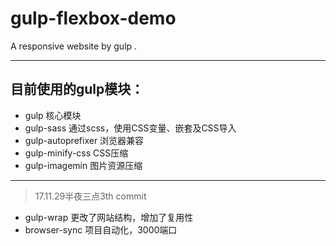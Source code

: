 # gulp-flexbox-demo
A responsive website by gulp .
******************************************************************
## 目前使用的gulp模块：

* gulp  核心模块
* gulp-sass 通过scss，使用CSS变量、嵌套及CSS导入
* gulp-autoprefixer 浏览器兼容
* gulp-minify-css CSS压缩
* gulp-imagemin 图片资源压缩
*********************************************
> 17.11.29半夜三点3th commit
* gulp-wrap 更改了网站结构，增加了复用性
* browser-sync  项目自动化，3000端口
